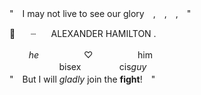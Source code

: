 "　I may not live to see our glory　,　,　,　"

🥂⠀ ⠀┈⠀⠀ ALEXANDER    HAMILTON .⠀
<br>
<br>⠀⠀⠀_he_⠀⠀⠀⠀⠀⠀⠀♡⠀⠀⠀⠀⠀⠀⠀him
<br> 　⠀⠀⠀⠀ ⠀⠀bisex⠀⠀⠀⠀⠀⠀cis*guy*
<br> 
"　But I will *gladly* join the **fight**!　"
